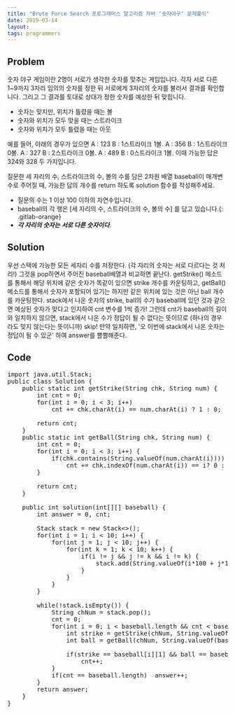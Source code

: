 ```yaml
---
title: "Brute Force Search 프로그래머스 알고리즘 자바 '숫자야구' 문제풀이"
date: 2019-03-14
layout:
tags: programmers
---
```



## Problem
숫자 야구 게임이란 2명이 서로가 생각한 숫자를 맞추는 게임입니다. 
각자 서로 다른 1~9까지 3자리 임의의 숫자를 정한 뒤 서로에게 3자리의 숫자를 불러서 결과를 확인합니다. 그리고 그 결과를 토대로 상대가 정한 숫자를 예상한 뒤 맞힙니다.

* 숫자는 맞지만, 위치가 틀렸을 때는 볼
* 숫자와 위치가 모두 맞을 때는 스트라이크
* 숫자와 위치가 모두 틀렸을 때는 아웃

예를 들어, 아래의 경우가 있으면
A : 123
B : 1스트라이크 1볼.
A : 356
B : 1스트라이크 0볼.
A : 327
B : 2스트라이크 0볼.
A : 489
B : 0스트라이크 1볼.
이때 가능한 답은 324와 328 두 가지입니다.

질문한 세 자리의 수, 스트라이크의 수, 볼의 수를 담은 2차원 배열 baseball이 매개변수로 주어질 때, 가능한 답의 개수를 return 하도록 solution 함수를 작성해주세요.

- 질문의 수는 1 이상 100 이하의 자연수입니다.
- baseball의 각 행은 [세 자리의 수, 스트라이크의 수, 볼의 수] 를 담고 있습니다.{: .gitlab-orange}
- <b><I>각 자리의 숫자는 서로 다른 숫자이다</I></b>.


## Solution
우선 스택에 가능한 모든 세자리 수를 저장한다. (각 자리의 숫자는 서로 다르다는 것 처리!)
그것을 pop하면서 주어진 baseball배열과 비교하면 끝난다. getStrike() 메소드를 통해서 해당 위치에 같은 숫자가 똑같이 있으면 strike 개수를 카운팅하고, getBall() 메소드를 통해서 숫자가 포함되어 있기는 하지만 같은 위치에 있는 것은 아닌 ball 개수를 카운팅한다.
stack에서 나온 숫자의 strike, ball의 수가 baseball에 있던 것과 같으면 예상된 숫자가 맞다고 인지하여 cnt 변수를 1씩 증가!
그런데 cnt가 baseball의 길이와 일치하지 않으면, stack에서 나온 수가 정답이 될 수 없다는 뜻이므로 (하나의 경우라도 맞지 않는다는 뜻이니까) skip!
만약 일치하면, '오 이번에 stack에서 나온 숫자는 정답이 될 수 있군' 하여 answer를 쁠쁠해준다.


## Code
<pre>
import java.util.Stack;
public class Solution {
	public static int getStrike(String chk, String num) {
		int cnt = 0;
		for(int i = 0; i < 3; i++)
			cnt += chk.charAt(i) == num.charAt(i) ? 1 : 0;
		
		return cnt;
	}
	public static int getBall(String chk, String num) {
		int cnt = 0;		
		for(int i = 0; i < 3; i++) {
			if(chk.contains(String.valueOf(num.charAt(i))))
				cnt += chk.indexOf(num.charAt(i)) == i? 0 : 1;
		}
		
		return cnt;
	}

	public int solution(int[][] baseball) {
        int answer = 0, cnt;
        
        Stack<String> stack = new Stack<>();
        for(int i = 1; i < 10; i++) {
            for(int j = 1; j < 10; j++) {
                for(int k = 1; k < 10; k++) {
                    if(i != j && j != k && i != k) {
                    	stack.add(String.valueOf(i*100 + j*10 + k));
                    }
                }
            }
        }
        
        while(!stack.isEmpty()) {
        	String chNum = stack.pop();
        	cnt = 0;
        	for(int i = 0; i < baseball.length && cnt < baseball.length; i++) {
            	int strike = getStrike(chNum, String.valueOf(baseball[i][0]));
            	int ball = getBall(chNum, String.valueOf(baseball[i][0])); 
        		
            	if(strike == baseball[i][1] && ball == baseball[i][2])
            		cnt++;
            }
        	if(cnt == baseball.length)  answer++;		
        }
        return answer;
    }
}

